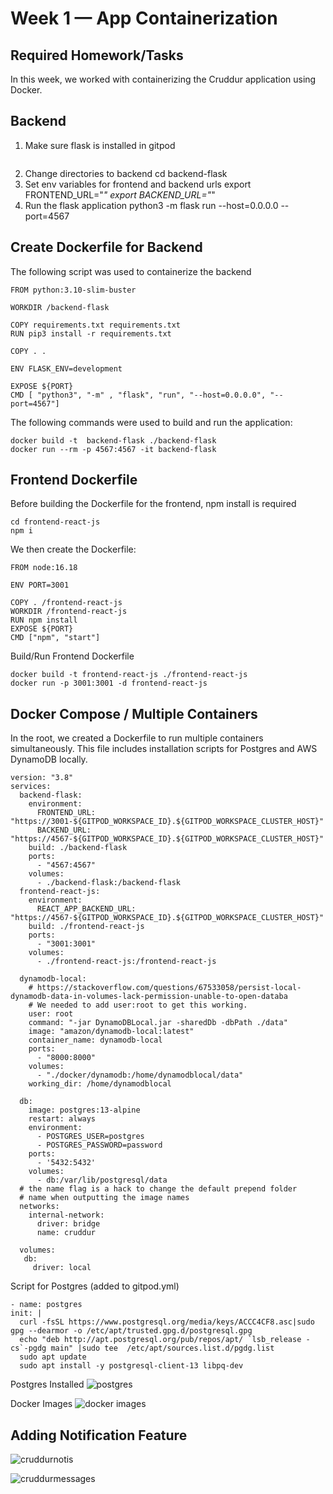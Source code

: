 # Week 1 — App Containerization

## Required Homework/Tasks

In this week, we worked with containerizing the Cruddur application using Docker.

## Backend

1. Make sure flask is installed in gitpod
```pip install flask
```
2. Change directories to backend
    cd backend-flask
3. Set env variables for frontend and backend urls
    export FRONTEND_URL="*"
    export BACKEND_URL="*"
4. Run the flask application
    python3 -m flask run --host=0.0.0.0 --port=4567

## Create Dockerfile for Backend

The following script was used to containerize the backend

    FROM python:3.10-slim-buster

    WORKDIR /backend-flask

    COPY requirements.txt requirements.txt
    RUN pip3 install -r requirements.txt

    COPY . .

    ENV FLASK_ENV=development

    EXPOSE ${PORT}
    CMD [ "python3", "-m" , "flask", "run", "--host=0.0.0.0", "--port=4567"]
    
    
The following commands were used to build and run the application:

    docker build -t  backend-flask ./backend-flask
    docker run --rm -p 4567:4567 -it backend-flask
    
    
## Frontend Dockerfile

Before building the Dockerfile for the frontend, npm install is required

    cd frontend-react-js
    npm i
    
We then create the Dockerfile:

    FROM node:16.18

    ENV PORT=3001

    COPY . /frontend-react-js
    WORKDIR /frontend-react-js
    RUN npm install
    EXPOSE ${PORT}
    CMD ["npm", "start"]
    
Build/Run Frontend Dockerfile

    docker build -t frontend-react-js ./frontend-react-js 
    docker run -p 3001:3001 -d frontend-react-js
    
## Docker Compose / Multiple Containers

In the root, we created a Dockerfile to run multiple containers simultaneously.
This file includes installation scripts for Postgres and AWS DynamoDB locally.

    version: "3.8"
    services:
      backend-flask:
        environment:
          FRONTEND_URL: "https://3001-${GITPOD_WORKSPACE_ID}.${GITPOD_WORKSPACE_CLUSTER_HOST}"
          BACKEND_URL: "https://4567-${GITPOD_WORKSPACE_ID}.${GITPOD_WORKSPACE_CLUSTER_HOST}"
        build: ./backend-flask
        ports:
          - "4567:4567"
        volumes:
          - ./backend-flask:/backend-flask
      frontend-react-js:
        environment:
          REACT_APP_BACKEND_URL: "https://4567-${GITPOD_WORKSPACE_ID}.${GITPOD_WORKSPACE_CLUSTER_HOST}"
        build: ./frontend-react-js
        ports:
          - "3001:3001"
        volumes:
          - ./frontend-react-js:/frontend-react-js

      dynamodb-local:
        # https://stackoverflow.com/questions/67533058/persist-local-dynamodb-data-in-volumes-lack-permission-unable-to-open-databa
        # We needed to add user:root to get this working.
        user: root
        command: "-jar DynamoDBLocal.jar -sharedDb -dbPath ./data"
        image: "amazon/dynamodb-local:latest"
        container_name: dynamodb-local
        ports:
          - "8000:8000"
        volumes:
          - "./docker/dynamodb:/home/dynamodblocal/data"
        working_dir: /home/dynamodblocal

      db:
        image: postgres:13-alpine
        restart: always
        environment:
          - POSTGRES_USER=postgres
          - POSTGRES_PASSWORD=password
        ports:
          - '5432:5432'
        volumes: 
          - db:/var/lib/postgresql/data
      # the name flag is a hack to change the default prepend folder
      # name when outputting the image names
      networks: 
        internal-network:
          driver: bridge
          name: cruddur

      volumes:
       db:
         driver: local
         
 Script for Postgres (added to gitpod.yml)
 
    - name: postgres
    init: |
      curl -fsSL https://www.postgresql.org/media/keys/ACCC4CF8.asc|sudo gpg --dearmor -o /etc/apt/trusted.gpg.d/postgresql.gpg
      echo "deb http://apt.postgresql.org/pub/repos/apt/ `lsb_release -cs`-pgdg main" |sudo tee  /etc/apt/sources.list.d/pgdg.list
      sudo apt update
      sudo apt install -y postgresql-client-13 libpq-dev
      

     
Postgres Installed  ![postgres](https://user-images.githubusercontent.com/125153369/221335377-38404b9e-cd83-47bb-b490-b49452e25a8c.PNG)

Docker Images ![docker images](https://user-images.githubusercontent.com/125153369/221335412-d559f66d-03f2-47a7-bfb3-1002fb309da0.PNG)


## Adding Notification Feature

![cruddurnotis](https://user-images.githubusercontent.com/125153369/221335417-d6548290-81b2-428f-915d-01f9c576ac4e.PNG)

![cruddurmessages](https://user-images.githubusercontent.com/125153369/221335418-9464efb6-2230-46f0-bd74-99c1c3cc3dc5.PNG)



    
    
    
    
    
    

